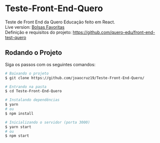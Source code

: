 # Teste-Front-End-Quero

Teste de Front End da Quero Educação feito em React.  
Live version: [Bolsas Favoritas](http://bolsas-favoritas.herokuapp.com/)  
Definição e requisitos do projeto: https://github.com/quero-edu/front-end-test-quero  

## Rodando o Projeto

Siga os passos com os seguintes comandos:  
```bash
# Baixando o projeto
$ git clone https://github.com/joaocruz19/Teste-Front-End-Quero/

# Entrando na pasta
$ cd Teste-Front-End-Quero

# Instalando dependências
$ yarn 
# ou
$ npm install

# Inicializando o servidor (porta 3000)
$ yarn start
# ou
$ npm start
```
